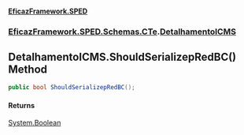 #### [EficazFramework.SPED](EficazFrameworkSPED.md 'EficazFramework SPED')
### [EficazFramework.SPED.Schemas.CTe](EficazFramework.SPED.Schemas.CTe.md 'EficazFramework.SPED.Schemas.CTe').[DetalhamentoICMS](EficazFramework.SPED.Schemas.CTe/DetalhamentoICMS.md 'EficazFramework.SPED.Schemas.CTe.DetalhamentoICMS')

## DetalhamentoICMS.ShouldSerializepRedBC() Method

```csharp
public bool ShouldSerializepRedBC();
```

#### Returns
[System.Boolean](https://docs.microsoft.com/en-us/dotnet/api/System.Boolean 'System.Boolean')